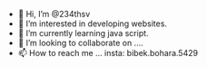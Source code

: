 - 👋 Hi, I’m @234thsv
- 👀 I’m interested in developing websites.
- 🌱 I’m currently learning java script.
- 💞️ I’m looking to collaborate on ....
- 📫 How to reach me ... insta: bibek.bohara.5429
<!---

